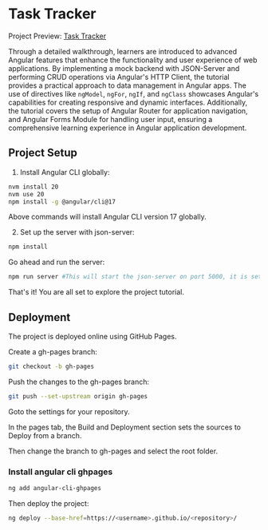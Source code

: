 # Task Tracker

Project Preview: [Task Tracker](https://indamutsa.github.io/angular-crash-course)

Through a detailed walkthrough, learners are introduced to advanced Angular features that enhance the functionality and user experience of web applications. By implementing a mock backend with JSON-Server and performing CRUD operations via Angular's HTTP Client, the tutorial provides a practical approach to data management in Angular apps. The use of directives like `ngModel`, `ngFor`, `ngIf`, and `ngClass` showcases Angular's capabilities for creating responsive and dynamic interfaces. Additionally, the tutorial covers the setup of Angular Router for application navigation, and Angular Forms Module for handling user input, ensuring a comprehensive learning experience in Angular application development.

## Project Setup

1. Install Angular CLI globally:

```bash
nvm install 20
nvm use 20
npm install -g @angular/cli@17
```

Above commands will install Angular CLI version 17 globally.

2. Set up the server with json-server:

```bash
npm install
```

Go ahead and run the server:

```bash
npm run server #This will start the json-server on port 5000, it is setup in package.json
```

That's it! You are all set to explore the project tutorial.

## Deployment

The project is deployed online using GitHub Pages.

Create a gh-pages branch:

```bash
git checkout -b gh-pages
```

Push the changes to the gh-pages branch:

```bash
git push --set-upstream origin gh-pages
```

Goto the settings for your repository.

In the pages tab, the Build and Deployment section sets the sources to Deploy from a branch.

Then change the branch to gh-pages and select the root folder.

### Install angular cli ghpages

```bash
ng add angular-cli-ghpages
```

Then deploy the project:

```bash
ng deploy --base-href=https://<username>.github.io/<repository>/
```
